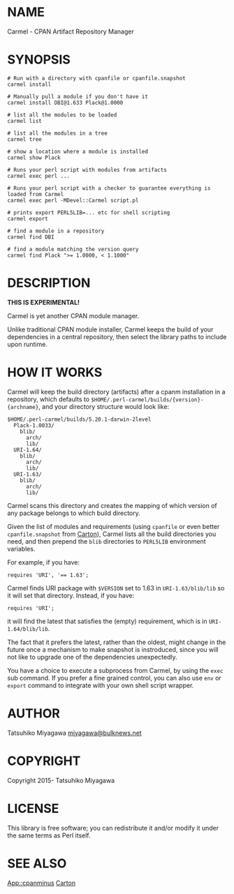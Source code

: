 # NAME

Carmel - CPAN Artifact Repository Manager

# SYNOPSIS

    # Run with a directory with cpanfile or cpanfile.snapshot
    carmel install

    # Manually pull a module if you don't have it
    carmel install DBI@1.633 Plack@1.0000

    # list all the modules to be loaded
    carmel list

    # list all the modules in a tree
    carmel tree

    # show a location where a module is installed
    carmel show Plack

    # Runs your perl script with modules from artifacts
    carmel exec perl ...

    # Runs your perl script with a checker to guarantee everything is loaded from Carmel
    carmel exec perl -MDevel::Carmel script.pl

    # prints export PERL5LIB=... etc for shell scripting
    carmel export

    # find a module in a repository
    carmel find DBI

    # find a module matching the version query
    carmel find Plack ">= 1.0000, < 1.1000"

# DESCRIPTION

**THIS IS EXPERIMENTAL!**

Carmel is yet another CPAN module manager.

Unlike traditional CPAN module installer, Carmel keeps the build of
your dependencies in a central repository, then select the library
paths to include upon runtime.

# HOW IT WORKS

Carmel will keep the build directory (artifacts) after a cpanm
installation in a repository, which defaults to `$HOME/.perl-carmel/builds/{version}-{archname}`,
and your directory structure would look like:

    $HOME/.perl-carmel/builds/5.20.1-darwin-2level
      Plack-1.0033/
        blib/
          arch/
          lib/
      URI-1.64/
        blib/
          arch/
          lib/
      URI-1.63/
        blib/
          arch/
          lib/

Carmel scans this directory and creates the mapping of which version
of any package belongs to which build directory.

Given the list of modules and requirements (using `cpanfile` or even
better `cpanfile.snapshot` from [Carton](https://metacpan.org/pod/Carton)), Carmel lists all the
build directories you need, and then prepend the `blib` directories
to `PERL5LIB` environment variables.

For example, if you have:

    requires 'URI', '== 1.63';

Carmel finds URI package with `$VERSION` set to 1.63 in
`URI-1.63/blib/lib` so it will set that directory. Instead, if you
have:

    requires 'URI';

it will find the latest that satisfies the (empty) requirement, which
is in `URI-1.64/blib/lib`.

The fact that it prefers the latest, rather than the oldest, might
change in the future once a mechanism to make snapshot is instroduced,
since you will not like to upgrade one of the dependencies
unexpectedly.

You have a choice to execute a subprocess from Carmel, by using the
`exec` sub command. If you prefer a fine grained control, you can
also use `env` or `export` command to integrate with your own shell
script wrapper.

# AUTHOR

Tatsuhiko Miyagawa <miyagawa@bulknews.net>

# COPYRIGHT

Copyright 2015- Tatsuhiko Miyagawa

# LICENSE

This library is free software; you can redistribute it and/or modify
it under the same terms as Perl itself.

# SEE ALSO

[App::cpanminus](https://metacpan.org/pod/App::cpanminus) [Carton](https://metacpan.org/pod/Carton)
